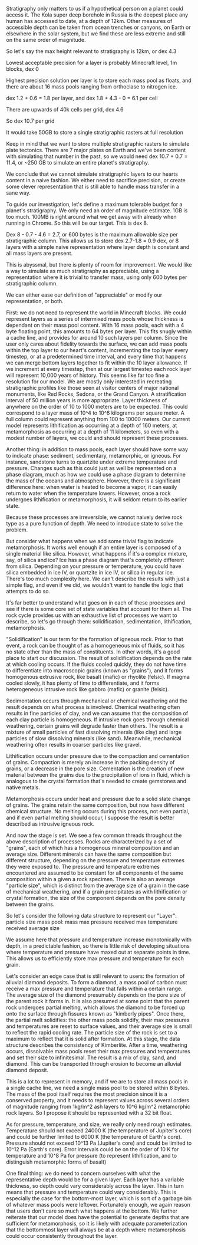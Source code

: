 Stratigraphy only matters to us if a hypothetical person on a planet could access it. The Kola super deep borehole in Russia is the deepest place any human has accessed to date, at a depth of 12km. Other measures of accessible depth can be taken from ocean trenches or canyons, on Earth or elsewhere in the solar system, but we find these are less extreme and still on the same order of magnitude. 

So let's say the max height relevant to stratigraphy is 12km, or dex 4.3

Lowest acceptable precision for a layer is probably Minecraft level, 1m blocks, dex 0

Highest precision solution per layer is to store each mass pool as floats, and there are about 16 mass pools ranging from orthoclase to nitrogen ice.

dex 1.2 + 0.6 = 1.8 per layer, and dex 1.8 + 4.3 - 0 = 6.1 per cell

There are upwards of 40k cells per grid, dex 4.6

So dex 10.7 per grid

It would take 50GB to store a single stratigraphic rasters at full resolution

Keep in mind that we want to store multiple stratigraphic rasters to simulate plate tectonics.
There are 7 major plates on Earth and we've been content with simulating that number in the past, 
so we would need dex 10.7 + 0.7 = 11.4, or ~250 GB to simulate an entire planet's stratigraphy.

We conclude that we cannot simulate stratigraphic layers to our hearts content in a naive fashion.
We either need to sacrifice precision, or create some clever representation that is still able to handle mass transfer in a sane way. 

To guide our investigation, let's define a maximum tolerable budget for a planet's stratigraphy. 
We only need an order of magnitude estimate. 1GB is too much. 100MB is right around what we get away with already when running in Chrome. So this will be our target. This is dex 8.

Dex 8 - 0.7 - 4.6 = 2.7, or 600 bytes is the maximum allowable size per stratigraphic column. This allows us to store dex 2.7-1.8 = 0.9 dex, or 8 layers with a simple naive representation where layer depth is constant and all mass layers are present. 

This is abyssmal, but there is plenty of room for improvement. We would like a way to simulate as much stratigraphy as appreciable, using a representation where it is trivial to transfer mass, using only 600 bytes per stratigraphic column. 

We can either ease our definition of "appreciable" or modify our representation, or both. 

First: we do not need to represent the world in Minecraft blocks. We could represent layers as a series of intermixed mass pools whose thickness is dependant on their mass pool content. With 16 mass pools, each with a 4 byte floating point, this amounts to 64 bytes per layer. This fits snugly within a cache line, and provides for around 10 such layers per column. Since the user only cares about fidelity towards the surface, we can add mass pools within the top layer to our heart's content, incrementing the top layer every timestep, or at a predetermined time interval, and every time that happens we can merge bottom layers together to fit within the 10 layer allowance. If we increment at every timestep, then at our largest timestep each rock layer will represent 10,000 years of history. This seems like far too fine a resolution for our model. We are mostly only interested in recreating stratigraphic profiles like those seen at visitor centers of major national monuments, like Red Rocks, Sedona, or the Grand Canyon. A stratification interval of 50 million years is more appropriate. Layer thickness of anywhere on the order of 10 to 1000 meters are to be expected. This could correspond to a layer mass of 10^4 to 10^6 kilograms per square meter. A full column could represent anything from 100 to 10000 meters. Our current model represents lithification as occurring at a depth of 160 meters, at metamorphosis as occurring at a depth of 11 kilometers, so even with a modest number of layers, we could and should represent these processes. 

Another thing: in addition to mass pools, each layer should have some way to indicate phase: sediment, sedimentary, metamorphic, or igneous. For instance, sandstone turns to quartzite under extreme temperature and pressure. Changes such as this could just as well be represented on a phase diagram, much as how we could use a phase diagram to determine the mass of the oceans and atmosphere. However, there is a significant difference here: when water is heated to become a vapor, it can easily return to water when the temperature lowers. However, once a rock undergoes lithification or metamorphosis, it will seldom return to its earlier state. 

Because these processes are irreversible, we cannot naively derive rock type as a pure function of depth. We need to introduce state to solve the problem. 

But consider what happens when we add some trivial flag to indicate metamorphosis. It works well enough if an entire layer is composed of a single material like silica. However, what happens if it's a complex mixture, say, of silica and ice? Ice has a phase diagram that's completely different from silica. Depending on your pressure or temperature, you could have silica embedded in ice IV, or quartzite in ice IV, or silica in regular ice. There's too much complexity here. We can't describe the results with just a simple flag, and even if we did, we wouldn't want to handle the logic that attempts to do so. 

It's far better to understand what goes on in each of these processes and see if there is some core set of state variables that account for them all. The rock cycle provides us with an exhaustive list of processes we want to describe, so let's go through them: solidification, sedimentation, lithification, metamorphosis.

"Solidification" is our term for the formation of igneous rock. Prior to that event, a rock can be thought of as a homogeneous mix of fluids, so it has no state other than the mass of constituents. In other words, it's a good place to start our discussion. The result of solidification depends on the rate at which cooling occurs. If the fluids cooled quickly, they do not have time to differentiate into macroscopic grains (known as "grains"), and it forms homogenous extrusive rock, like basalt (mafic) or rhyolite (felsic). If magma cooled slowly, it has plenty of time to differentiate, and it forms heterogeneous intrusive rock like gabbro (mafic) or granite (felsic). 

Sedimentation occurs through mechanical or chemical weathering and the result depends on what process is involved. Chemical weathering often results in fine particles of clay, and we can assume that the composition of each clay particle is homogeneous. If intrusive rock goes through chemical weathering, certain grains will degrade faster than others. The result is a mixture of small particles of fast dissolving minerals (like clay) and large particles of slow dissolving minerals (like sand). Meanwhile, mechanical weathering often results in coarser particles like gravel. 

Lithification occurs under pressure due to the compaction and cementation of grains. Compaction is merely an increase in the packing density of grains, or a decrease in the pore size. Cementation is the creation of new material between the grains due to the precipitation of ions in fluid, which is analogous to the crystal formation that's needed to create gemstones and native metals. 

Metamorphosis occurs under heat and pressure due to a solid state change of grains. The grains retain the same composition, but now have different chemical structure. No melting occurs during this process, not even partial, and if even partial melting should occur, I suppose the result is better described as intrusive igneous rock. 

And now the stage is set. We see a few common threads throughout the above description of processes. Rocks are characterized by a set of "grains", each of which has a homogenous mineral composition and an average size. Different minerals can have the same composition but different structure, depending on the pressure and temperature extremes they were exposed to. The pressure and temperature extremes encountered are assumed to be constant for all components of the same composition within a given a rock specimen. There is also an average "particle size", which is distinct from the average size of a grain in the case of mechanical weathering, and if a grain precipitates as with lithification or crystal formation, the size of the component depends on the pore density between the grains. 

So let's consider the following data structure to represent our "Layer":
	particle size
	mass pool:
		mass
		max pressure received
		max temperature received
		average size

We assume here that pressure and temperature increase monotonically with depth, in a predictable fashion, so there is little risk of developing situations where temperature and pressure have maxed out at separate points in time. This allows us to efficiently store max pressure and temperature for each grain. 

Let's consider an edge case that is still relevant to users: the formation of alluvial diamond deposits. To form a diamond, a mass pool of carbon must receive a max pressure and temperature that falls within a certain range. The average size of the diamond presumably depends on the pore size of the parent rock it forms in. It is also presumed at some point that the parent rock undergoes partial melting, which allows the diamond to be forced up onto the surface through fissures known as "kimberly pipes". Once there, the partial melt solidifies: the other mass pools solidify, their max pressures and temperatures are reset to surface values, and their average size is small to reflect the rapid cooling rate. The particle size of the rock is set to a maximum to reflect that it is solid after formation. At this stage, the data structure describes the consistency of Kimberlite. After a time, weathering occurs, dissolvable mass pools reset their max pressures and temperatures and set their size to infinitesimal. The result is a mix of clay, sand, and diamond. This can be transported through erosion to become an alluvial diamond deposit. 

This is a lot to represent in memory, and if we are to store all mass pools in a single cache line, we need a single mass pool to be stored within 8 bytes. The mass of the pool itself requires the most precision since it is a conserved property, and it needs to represent values across several orders of magnitude ranging from 1kg/m^2 ash layers to 10^6 kg/m^2 metamorphic rock layers. So I propose it should be represented with a 32 bit float. 

As for pressure, temperature, and size, we really only need rough estimates. Temperature should not exceed 24000 K (the temperature of Jupiter's core) and could be further limited to 6000 K (the temperature of Earth's core). Pressure should not exceed 10^13 Pa (Jupiter's core) and could be limited to 10^12 Pa (Earth's core). Error intervals could be on the order of 10 K for temperature and 10^8 Pa for pressure (to represent lithification, and to distinguish metamorphic forms of basalt) 

One final thing: we do need to concern ourselves with what the representative depth would be for a given layer. Each layer has a variable thickness, so depth could vary considerably across the layer. This in turn means that pressure and temperature could vary considerably. This is especially the case for the bottom-most layer, which is sort of a garbage bin of whatever mass pools were leftover. Fortunately enough, we again reason that users don't care so much what happens at the bottom. We further reiterate that our model does have the potential to generate depths that are sufficient for metamorphosis, so it is likely with adequate parameterization that the bottommost layer will always be at a depth where metamorphosis could occur consistently throughout the layer. 
